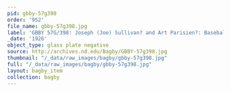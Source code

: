 ```yaml
---
pid: gbby-57g398
order: '952'
file_name: gbby-57g398.jpg
label: 'GBBY 57G/398: Joseph (Joe) Sullivan? and Art Parisien?: Baseball - 1926'
_date: '1926'
object_type: glass plate negative
source: http://archives.nd.edu/Bagby/GBBY-57g398.jpg
thumbnail: "/_data/raw_images/bagby/gbby-57g398.jpg"
full: "/_data/raw_images/bagby/gbby-57g398.jpg"
layout: bagby_item
collection: bagby
---
```

